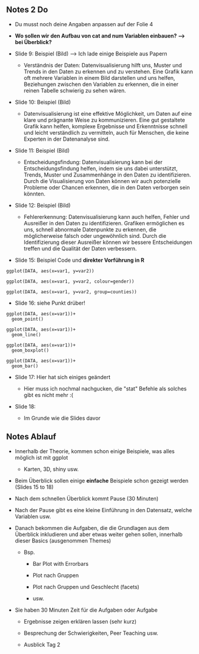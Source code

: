 

## Notes 2 Do

-   Du musst noch deine Angaben anpassen auf der Folie 4

-   **Wo sollen wir den Aufbau von cat and num Variablen einbauen? --\> bei Überblick?**

-   Slide 9: Beispiel (Bild) --\> Ich lade einige Beispiele aus Papern

    -   Verständnis der Daten: Datenvisualisierung hilft uns, Muster und Trends in den Daten zu erkennen und zu verstehen. Eine Grafik kann oft mehrere Variablen in einem Bild darstellen und uns helfen, Beziehungen zwischen den Variablen zu erkennen, die in einer reinen Tabelle schwierig zu sehen wären.

-   Slide 10: Beispiel (Bild)

    -   Datenvisualisierung ist eine effektive Möglichkeit, um Daten auf eine klare und prägnante Weise zu kommunizieren. Eine gut gestaltete Grafik kann helfen, komplexe Ergebnisse und Erkenntnisse schnell und leicht verständlich zu vermitteln, auch für Menschen, die keine Experten in der Datenanalyse sind.

-   Slide 11: Beispiel (Bild)

    -   Entscheidungsfindung: Datenvisualisierung kann bei der Entscheidungsfindung helfen, indem sie uns dabei unterstützt, Trends, Muster und Zusammenhänge in den Daten zu identifizieren. Durch die Visualisierung von Daten können wir auch potenzielle Probleme oder Chancen erkennen, die in den Daten verborgen sein könnten.

-   Slide 12: Beispiel (Bild)

    -   Fehlererkennung: Datenvisualisierung kann auch helfen, Fehler und Ausreißer in den Daten zu identifizieren. Grafiken ermöglichen es uns, schnell abnormale Datenpunkte zu erkennen, die möglicherweise falsch oder ungewöhnlich sind. Durch die Identifizierung dieser Ausreißer können wir bessere Entscheidungen treffen und die Qualität der Daten verbessern.

-   Slide 15: Beispiel Code und **direkter Vorführung in R**

```{r}
ggplot(DATA, aes(x=var1, y=var2))

ggplot(DATA, aes(x=var1, y=var2, colour=gender))

ggplot(DATA, aes(x=var1, y=var2, group=counties))
```

-   Slide 16: siehe Punkt drüber!

```{r}
ggplot(DATA, aes(x=var1))+
  geom_point()

ggplot(DATA, aes(x=var1))+
  geom_line()

ggplot(DATA, aes(x=var1))+
  geom_boxplot()

ggplot(DATA, aes(x=var1))+
  geom_bar()
```

-   Slide 17: Hier hat sich einiges geändert

    -   Hier muss ich nochmal nachgucken, die "stat" Befehle als solches gibt es nicht mehr :(

-   Slide 18:

    -   Im Grunde wie die Slides davor

## Notes Ablauf

-   Innerhalb der Theorie, kommen schon einige Beispiele, was alles möglich ist mit ggplot

    -   Karten, 3D, shiny usw.

-   Beim Überblick sollen einige **einfache** Beispiele schon gezeigt werden (Slides 15 to 18)

-   Nach dem schnellen Überblick kommt Pause (30 Minuten)

-   Nach der Pause gibt es eine kleine Einführung in den Datensatz, welche Variablen usw.

-   Danach bekommen die Aufgaben, die die Grundlagen aus dem Überblick inkludieren und aber etwas weiter gehen sollen, innerhalb dieser Basics (ausgenommen Themes)

    -   Bsp.

        -   Bar Plot with Errorbars

        -   Plot nach Gruppen

        -   Plot nach Gruppen und Geschlecht (facets)

        -   usw.

-   Sie haben 30 Minuten Zeit für die Aufgaben oder Aufgabe

    -   Ergebnisse zeigen erklären lassen (sehr kurz)

    -   Besprechung der Schwierigkeiten, Peer Teaching usw.

    -   Ausblick Tag 2
